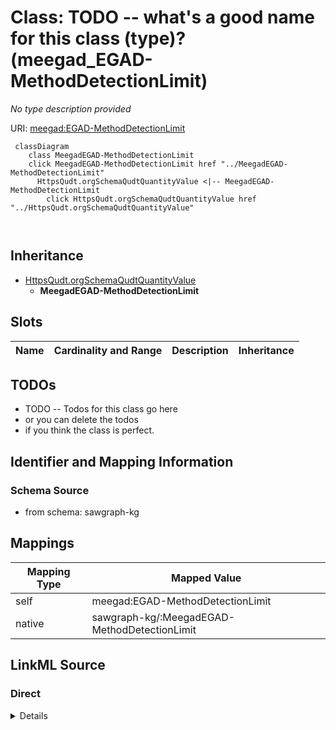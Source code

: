 

# Class: TODO -- what's a good name for this class (type)? (meegad_EGAD-MethodDetectionLimit)


_No type description provided_





URI: [meegad:EGAD-MethodDetectionLimit](http://sawgraph.spatialai.org/v1/me-egad#EGAD-MethodDetectionLimit)






```mermaid
 classDiagram
    class MeegadEGAD-MethodDetectionLimit
    click MeegadEGAD-MethodDetectionLimit href "../MeegadEGAD-MethodDetectionLimit"
      HttpsQudt.orgSchemaQudtQuantityValue <|-- MeegadEGAD-MethodDetectionLimit
        click HttpsQudt.orgSchemaQudtQuantityValue href "../HttpsQudt.orgSchemaQudtQuantityValue"
      
      
```





## Inheritance
* [HttpsQudt.orgSchemaQudtQuantityValue](../classes/HttpsQudt.orgSchemaQudtQuantityValue.md)
    * **MeegadEGAD-MethodDetectionLimit**



## Slots

| Name | Cardinality and Range | Description | Inheritance |
| ---  | --- | --- | --- |









## TODOs

* TODO -- Todos for this class go here
* or you can delete the todos
* if you think the class is perfect.

## Identifier and Mapping Information







### Schema Source


* from schema: sawgraph-kg




## Mappings

| Mapping Type | Mapped Value |
| ---  | ---  |
| self | meegad:EGAD-MethodDetectionLimit |
| native | sawgraph-kg/:MeegadEGAD-MethodDetectionLimit |







## LinkML Source

<!-- TODO: investigate https://stackoverflow.com/questions/37606292/how-to-create-tabbed-code-blocks-in-mkdocs-or-sphinx -->

### Direct

<details>
```yaml
name: meegad_EGAD-MethodDetectionLimit
description: No type description provided
title: TODO -- what's a good name for this class (type)?
todos:
- TODO -- Todos for this class go here
- or you can delete the todos
- if you think the class is perfect.
notes:
- Class with 141607 occurences.
from_schema: sawgraph-kg
rank: 1000
is_a: https___qudt.org_schema_qudt_QuantityValue
class_uri: meegad:EGAD-MethodDetectionLimit

```
</details>

### Induced

<details>
```yaml
name: meegad_EGAD-MethodDetectionLimit
description: No type description provided
title: TODO -- what's a good name for this class (type)?
todos:
- TODO -- Todos for this class go here
- or you can delete the todos
- if you think the class is perfect.
notes:
- Class with 141607 occurences.
from_schema: sawgraph-kg
rank: 1000
is_a: https___qudt.org_schema_qudt_QuantityValue
class_uri: meegad:EGAD-MethodDetectionLimit

```
</details>